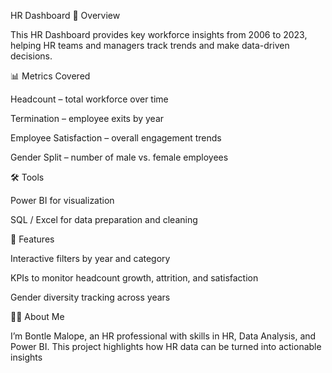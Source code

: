 HR Dashboard
📌 Overview

This HR Dashboard provides key workforce insights from 2006 to 2023, helping HR teams and managers track trends and make data-driven decisions.

📊 Metrics Covered

Headcount – total workforce over time

Termination – employee exits by year

Employee Satisfaction – overall engagement trends

Gender Split – number of male vs. female employees

🛠️ Tools

Power BI for visualization

SQL / Excel for data preparation and cleaning

🚀 Features

Interactive filters by year and category

KPIs to monitor headcount growth, attrition, and satisfaction

Gender diversity tracking across years

👩‍💼 About Me

I’m Bontle Malope, an HR professional with skills in HR, Data Analysis, and Power BI. This project highlights how HR data can be turned into actionable insights
